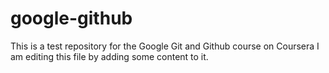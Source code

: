 # google-github
This is a test repository for the Google Git and Github course on Coursera
I am editing this file by adding some content to it.
